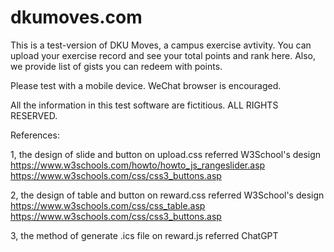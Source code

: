# dkumoves.com
This is a test-version of DKU Moves, a campus exercise avtivity. You can upload your exercise record and see your total points and rank here. Also, we provide list of gists you can redeem with points.

Please test with a mobile device. WeChat browser is encouraged. 

All the information in this test software are fictitious. ALL RIGHTS RESERVED.


References: 

1, the design of slide and button on upload.css referred W3School's design
https://www.w3schools.com/howto/howto_js_rangeslider.asp
https://www.w3schools.com/css/css3_buttons.asp

2, the design of table and button on reward.css referred W3School's design
https://www.w3schools.com/css/css_table.asp
https://www.w3schools.com/css/css3_buttons.asp

3, the method of generate .ics file on reward.js referred ChatGPT
